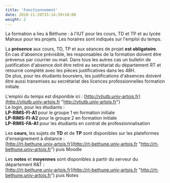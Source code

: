 ```yaml
---
title: 'Fonctionnement'
date: 2018-11-28T15:14:39+10:00
weight: 2
---
```

   
La formation a lieu à Béthune : à l'IUT pour les cours, TD et TP et au lycée Malraux pour les projets. Les horaires sont indiqués sur l'emploi du temps.  


La **présence** aux cours, TD, TP et aux séances de projet **est obligatoire**.  
En cas d'absence prévisible, les responsables de la formation doivent être prévenus par courrier ou mail. Dans tous les autres cas un bulletin de justification d'absence doit être retiré au secrétariat du département RT et retourné complété avec les pièces justificatives dans les 48H.  
De plus, pour les étudiants boursiers, les justifications d'absences doivent être aussi transmises au secrétariat des licences professionnelles formation initiale.  

L'emploi du temps est disponible ici : [http://vtiutb.univ-artois.fr](http://vtiutb.univ-artois.fr "http://vtiutb.univ-artois.fr")  
Le login, pour les étudiants :  
**LP-RIMS-FI-A1** pour le groupe 1 en formation initiale  
**LP-RIMS-FI-A2** pour le groupe 2 en formation initiale  
**LP-RIMS-FA-A1** pour les étudiants en contrat de professionnalisation  

Les **cours**, les sujets de **TD** et de **TP** sont disponibles sur les plateformes d'enseignement à distance :  
[http://rt-bethune.univ-artois.fr](http://rt-bethune.univ-artois.fr "http://rt-bethune.univ-artois.fr") puis Moodle  

Les **notes** et **moyennes** sont disponibles à partir du serveur du département R&T :  
[http://rt-bethune.univ-artois.fr](http://rt-bethune.univ-artois.fr "http://rt-bethune.univ-artois.fr") puis Notes  
 